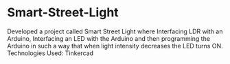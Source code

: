 # Smart-Street-Light
Developed a project called Smart Street Light where Interfacing LDR with an Arduino, Interfacing an LED with the Arduino and then programming the Arduino in such a way that when light intensity decreases the LED turns ON.
Technologies Used: Tinkercad
